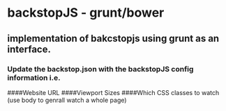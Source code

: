 # backstopJS - grunt/bower
## implementation of bakcstopjs using grunt as an interface.

### Update the backstop.json with the backstopJS config information i.e.
####Website URL
####Viewport Sizes
####Which CSS classes to watch (use body to genrall watch a whole page)